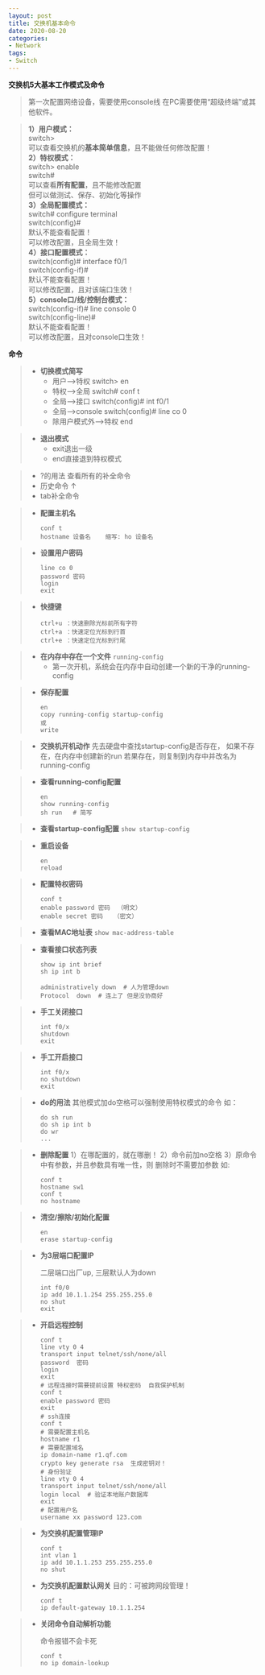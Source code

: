 ```yaml
---
layout: post
title: 交换机基本命令
date: 2020-08-20
categories:
- Network
tags:
- Switch
---
```

**交换机5大基本工作模式及命令**

> 第一次配置网络设备，需要使用console线
> 在PC需要使用“超级终端”或其他软件。

> **1）用户模式：**<br>
> switch><br>
> 可以查看交换机的**基本简单信息**，且不能做任何修改配置！<br>
> **2）特权模式：**<br>
> switch> enable<br>
> switch#<br>
> 可以查看**所有配置**，且不能修改配置<br>
> 但可以做测试、保存、初始化等操作<br>
> **3）全局配置模式：**<br>
> switch# configure terminal<br>
> switch(config)#<br>
> 默认不能查看配置！<br>
> 可以修改配置，且全局生效！<br>
> **4）接口配置模式：**<br>
> switch(config)# interface f0/1<br>
> switch(config-if)#<br>
> 默认不能查看配置！<br>
> 可以修改配置，且对该端口生效！<br>
> **5）console口/线/控制台模式：**<br>
> switch(config-if)# line console 0<br>
> switch(config-line)#<br>
> 默认不能查看配置！<br>
> 可以修改配置，且对console口生效！<br>

**命令**

> * **切换模式简写** 
>   * 用户-->特权  switch> en
>   * 特权-->全局  switch# conf t
>   * 全局-->接口  switch(config)# int f0/1
>   * 全局-->console  switch(config)# line co 0 
>   * 除用户模式外-->特权  end

> * **退出模式**
>   * exit退出一级
>   * end直接退到特权模式

> * ?的用法  查看所有的补全命令
> * 历史命令  ↑
> * tab补全命令

> * **配置主机名**
>
>   ```
>   conf t
>   hostname 设备名    缩写: ho 设备名
>   ```

> * **设置用户密码**
>
>   ```
>   line co 0
>   password 密码
>   login
>   exit
>   ```

> * **快捷键**
>
>   ```
>   ctrl+u ：快速删除光标前所有字符
>   ctrl+a ：快速定位光标到行首
>   ctrl+e ：快速定位光标到行尾
>   ```

> * **在内存中存在一个文件**
>   `running-config`
>   * 第一次开机，系统会在内存中自动创建一个新的干净的running-config

> * **保存配置**
>
>   ```
>   en
>   copy running-config startup-config
>   或
>   write
>   ```

> * **交换机开机动作**
>   先去硬盘中查找startup-config是否存在，
>   如果不存在，在内存中创建新的run
>   若果存在，则复制到内存中并改名为running-config

> * **查看running-config配置**
>
>   ```
>   en
>   show running-config
>   sh run   # 简写
>   ```

> * **查看startup-config配置**
>   `show startup-config`

> * **重启设备**
>
>   ```
>   en
>   reload
>   ```

> * **配置特权密码**
>
>   ```
>   conf t
>   enable password 密码  （明文）
>   enable secret 密码   （密文）
>   ```

> * **查看MAC地址表**
>   `show mac-address-table`

> * **查看接口状态列表**
>
>   ```
>   show ip int brief
>   sh ip int b
>   
>   administratively down  # 人为管理down
>   Protocol  down  # 连上了 但是没协商好
>   ```

> * **手工关闭接口**
>
>   ```
>   int f0/x
>   shutdown
>   exit
>   ```

> * **手工开启接口**
>
>   ```
>   int f0/x
>   no shutdown
>   exit
>   ```

> * **do的用法**
>   其他模式加do空格可以强制使用特权模式的命令
>   如：
>
>   ```
>   do sh run
>   do sh ip int b
>   do wr   
>   ...
>   ```

> * **删除配置**
>   1）在哪配置的，就在哪删！
>   2）命令前加no空格
>   3）原命令中有参数，并且参数具有唯一性，则
>         删除时不需要加参数
>   如:
>
>   ```
>   conf t
>   hostname sw1
>   conf t
>   no hostname
>   ```

> * **清空/擦除/初始化配置**
>
>   ```
>   en
>   erase startup-config
>   ```

> * **为3层端口配置IP**
>
>   二层端口出厂up, 三层默认人为down
>   
>   ```
>   int f0/0
>   ip add 10.1.1.254 255.255.255.0
>   no shut
>   exit
>   ```

> * **开启远程控制**
>
>   ```
>   conf t
>   line vty 0 4
>   transport input telnet/ssh/none/all
>   password  密码
>   login
>   exit
>   # 远程连接时需要提前设置 特权密码  自我保护机制
>   conf t
>   enable password 密码
>   exit
>   # ssh连接
>   conf t
>   # 需要配置主机名
>   hostname r1
>   # 需要配置域名
>   ip domain-name r1.qf.com
>   crypto key generate rsa  生成密钥对！
>   # 身份验证
>   line vty 0 4
>   transport input telnet/ssh/none/all
>   login local  # 验证本地账户数据库
>   exit
>   # 配置用户名
>   username xx password 123.com
>   ```

> * **为交换机配置管理IP**
>
>     ```
>   conf t
>   int vlan 1
>   ip add 10.1.1.253 255.255.255.0
>   no shut
>   ```
>
> * **为交换机配置默认网关**
>   目的：可被跨网段管理！
>
>   ```
>   conf t
>   ip default-gateway 10.1.1.254
>   ```

> * **关闭命令自动解析功能**
>
>    命令报错不会卡死
>   
>   ```
>   conf t
>   no ip domain-lookup
>   ```

